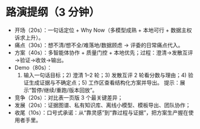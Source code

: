 # 路演提纲（3 分钟）

- 开场（20s）：一句话定位 + Why Now（多模型成熟 + 本地可行 + 数据主权诉求上升）。
- 痛点（30s）：想不清/想不全/难落地/数据顾虑 → 评委的日常痛点代入。
- 方案（40s）：多智能体协作 + 质量门控 + 本地优先；过程：澄清→发散互评→验证→收敛→输出。
- Demo（80s）：
  1) 输入一句话目标；2) 澄清 1–2 轮；3) 发散互评 2 轮看分数与理由；4) 验证生成证据与不确定点；5) 工作区查看结构化方案并导出。
  提示：展示“暂停/继续/重跑/版本回放”。
- 竞争（20s）：对比表一页版 3 个最关键差异；
- 发展（20s）：证据图谱、私有知识库、离线小模型、模板导出、团队协作；
- 收尾（10s）：口号式承诺：从“靠灵感”到“靠过程与证据”，把方案生产握在使用者手里。
